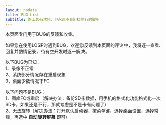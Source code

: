 ```yaml
---
layout: nodate
title: BUG List
subtitle: 路上总有坎坷，但永远不会阻挡前行的脚步
---
```

本页面专门用于BUG的反馈和收集。

如果您在使用LOSP时遇到BUG，欢迎您反馈到本页面的评论中，我将逐一查看、回复并酌情记录，待有空开发时逐一解决。

以下BUG为已知：  
1、录像不正常  
2、系统部分情况存在重启现象  
3、桌面少数情况下FC  

以下问题不是BUG：  
1、图库FC或重启（解决办法：备份SD卡数据，用手机的格式化功能格式化一次SD卡，如果还是不行，那就考虑是不是卡有问题了）  
2、无法旋转（解决办法：打开默认启动器，按菜单键，选择桌面设置，选择常规，再选中 __自动旋转屏幕__ 即可）
